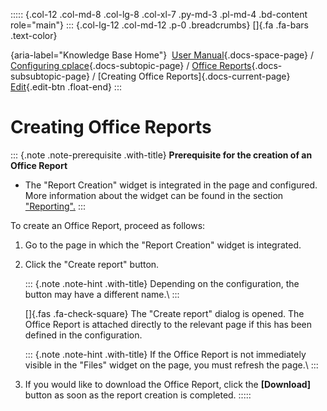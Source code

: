 ::::: {.col-12 .col-md-8 .col-lg-8 .col-xl-7 .py-md-3 .pl-md-4 .bd-content role="main"}
::: {.col-lg-12 .col-md-12 .p-0 .breadcrumbs}
[]{.fa .fa-bars .text-color}

[](https://docs.cplace.io/){aria-label="Knowledge Base Home"}  [User
Manual](/user-manual-en/){.docs-space-page} / [Configuring
cplace](/user-manual-en/cplace-konfigurieren/){.docs-subtopic-page} /
[Office
Reports](/user-manual-en/cplace-konfigurieren/office-reports-konfigurieren/){.docs-subsubtopic-page}
/ [Creating Office Reports]{.docs-current-page} [
Edit](https://github.com/collaborationfactory/cplace-doc-user-enu/blob/release/25.2/cplace-konfigurieren/office-reports-konfigurieren/office-report-erstellen.md){.edit-btn
.float-end}
:::

# Creating Office Reports

::: {.note .note-prerequisite .with-title}
**Prerequisite for the creation of an Office Report**

- The "Report Creation" widget is integrated in the page and configured.
  More information about the widget can be found in the section
  ["Reporting".](/user-manual-en/cplace-konfigurieren/office-reports-konfigurieren/berichterstellung/)
:::

To create an Office Report, proceed as follows:

1.  Go to the page in which the "Report Creation" widget is integrated.

2.  Click the "Create report" button.

    ::: {.note .note-hint .with-title}
    Depending on the configuration, the button may have a different
    name.\\
    :::

    []{.fas .fa-check-square} The "Create report" dialog is opened. The
    Office Report is attached directly to the relevant page if this has
    been defined in the configuration.

    ::: {.note .note-hint .with-title}
    If the Office Report is not immediately visible in the "Files"
    widget on the page, you must refresh the page.\\
    :::

3.  If you would like to download the Office Report, click the
    **\[Download\]** button as soon as the report creation is completed.
:::::

